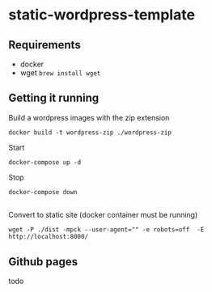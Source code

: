 # static-wordpress-template

## Requirements

- docker 
- wget
    `brew install wget`



## Getting it running

Build a wordpress images with the zip extension

```
docker build -t wordpress-zip ./wordpress-zip
```

Start 
```
docker-compose up -d
```

Stop
```
docker-compose down
```


##

Convert to static site (docker container must be running)
```
wget -P ./dist -mpck --user-agent="" -e robots=off  -E  http://localhost:8000/
```

## Github pages
 todo


